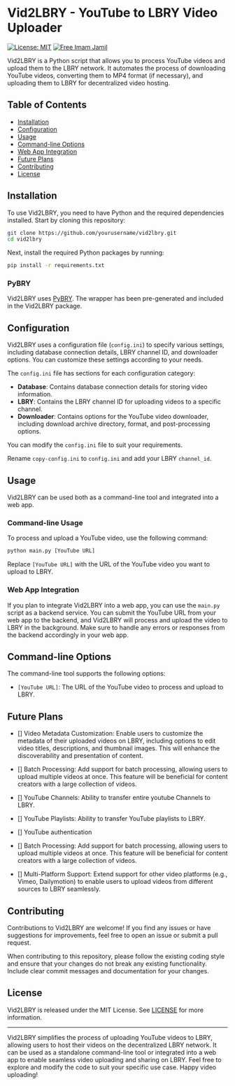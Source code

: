 # Vid2LBRY - YouTube to LBRY Video Uploader
[![License: MIT](https://img.shields.io/badge/License-MIT-yellow.svg)](https://opensource.org/licenses/MIT)
[![Free Imam Jamil](https://i.imgur.com/x0LVzeZ.png)](https://www.imamjamilactionnetwork.org/)

Vid2LBRY is a Python script that allows you to process YouTube videos and upload them to the LBRY network. It automates the process of downloading YouTube videos, converting them to MP4 format (if necessary), and uploading them to LBRY for decentralized video hosting.

## Table of Contents

- [Installation](#installation)
- [Configuration](#configuration)
- [Usage](#usage)
- [Command-line Options](#command-line-options)
- [Web App Integration](#web-app-integration)
- [Future Plans](#future-plans)
- [Contributing](#contributing)
- [License](#license)

## Installation

To use Vid2LBRY, you need to have Python and the required dependencies installed. Start by cloning this repository:

```bash
git clone https://github.com/yourusername/vid2lbry.git
cd vid2lbry
```

Next, install the required Python packages by running:

```bash
pip install -r requirements.txt
```

### PyBRY

Vid2LBRY uses [PyBRY](https://github.com/osilkin98/PyBRY). The wrapper has been pre-generated and included in the Vid2LBRY package.


## Configuration

Vid2LBRY uses a configuration file (`config.ini`) to specify various settings, including database connection details, LBRY channel ID, and downloader options. You can customize these settings according to your needs.

The `config.ini` file has sections for each configuration category:

- **Database**: Contains database connection details for storing video information.
- **LBRY**: Contains the LBRY channel ID for uploading videos to a specific channel.
- **Downloader**: Contains options for the YouTube video downloader, including download archive directory, format, and post-processing options.

You can modify the `config.ini` file to suit your requirements.

Rename `copy-config.ini` to `config.ini` and add your LBRY `channel_id`.

## Usage

Vid2LBRY can be used both as a command-line tool and integrated into a web app. 

### Command-line Usage

To process and upload a YouTube video, use the following command:

```bash
python main.py [YouTube URL]
```

Replace `[YouTube URL]` with the URL of the YouTube video you want to upload to LBRY.

### Web App Integration

If you plan to integrate Vid2LBRY into a web app, you can use the `main.py` script as a backend service. You can submit the YouTube URL from your web app to the backend, and Vid2LBRY will process and upload the video to LBRY in the background. Make sure to handle any errors or responses from the backend accordingly in your web app.

## Command-line Options

The command-line tool supports the following options:

- `[YouTube URL]`: The URL of the YouTube video to process and upload to LBRY.

## Future Plans

- [] Video Metadata Customization: Enable users to customize the metadata of their uploaded videos on LBRY, including options to edit video titles, descriptions, and thumbnail images. This will enhance the discoverability and presentation of content.

- [] Batch Processing: Add support for batch processing, allowing users to upload multiple videos at once. This feature will be beneficial for content creators with a large collection of videos.

- [] YouTube Channels: Ability to transfer entire youtube Channels to LBRY.

- [] YouTube Playlists: Ability to transfer YouTube playlists to LBRY.

- [] YouTube authentication

- [] Batch Processing: Add support for batch processing, allowing users to upload multiple videos at once. This feature will be beneficial for content creators with a large collection of videos.

- [] Multi-Platform Support: Extend support for other video platforms (e.g., Vimeo, Dailymotion) to enable users to upload videos from different sources to LBRY seamlessly. 

## Contributing

Contributions to Vid2LBRY are welcome! If you find any issues or have suggestions for improvements, feel free to open an issue or submit a pull request.

When contributing to this repository, please follow the existing coding style and ensure that your changes do not break any existing functionality. Include clear commit messages and documentation for your changes.

## License

Vid2LBRY is released under the MIT License. See [LICENSE](LICENSE) for more information.

---

Vid2LBRY simplifies the process of uploading YouTube videos to LBRY, allowing users to host their videos on the decentralized LBRY network. It can be used as a standalone command-line tool or integrated into a web app to enable seamless video uploading and sharing on LBRY. Feel free to explore and modify the code to suit your specific use case. Happy video uploading!
